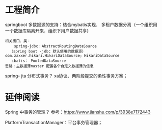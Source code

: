 # 工程简介
springboot 多数据源的支持：结合mybatis实现，
    多租户数据分离（一个组织用一个数据库隔离开来，组织下用户数据共享）
    
    相关接口、类：
        spring-jdbc：AbstractRoutingDataSource
      （spring boot -jdbc 默认使用的数据源） com.zaxxer.hikari.HikariDataSource; HikariDataSource
       ibatis： PooledDataSource
    思路：主数据源master 配置各个自定义数据源的信息
spring- jta 分布式事务？
xa协议、两阶段提交的柔性事务方案；

# 延伸阅读

Spring 中事务的管理？
参考：https://www.jianshu.com/p/3938e7172443

PlatformTransactionManager：平台事务管理器；
                
